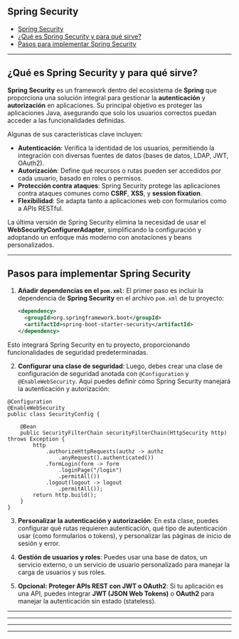## Spring Security

- [Spring Security](#spring-security)
- [¿Qué es Spring Security y para qué sirve?](#qué-es-spring-security-y-para-qué-sirve)
- [Pasos para implementar Spring Security](#pasos-para-implementar-spring-security)


---

## ¿Qué es Spring Security y para qué sirve?

**Spring Security** es un framework dentro del ecosistema de **Spring** que 
proporciona una solución integral para gestionar la **autenticación** y 
**autorización** en aplicaciones. Su principal objetivo es proteger las 
aplicaciones Java, asegurando que solo los usuarios correctos puedan acceder a 
las funcionalidades definidas.

Algunas de sus características clave incluyen:
- **Autenticación**: Verifica la identidad de los usuarios, permitiendo la 
  integración con diversas fuentes de datos (bases de datos, LDAP, JWT, OAuth2).
- **Autorización**: Define qué recursos o rutas pueden ser accedidos por cada 
  usuario, basado en roles o permisos.
- **Protección contra ataques**: Spring Security protege las aplicaciones contra 
  ataques comunes como **CSRF**, **XSS**, y **session fixation**.
- **Flexibilidad**: Se adapta tanto a aplicaciones web con formularios como a 
  APIs RESTful.

La última versión de Spring Security elimina la necesidad de usar el 
**WebSecurityConfigurerAdapter**, simplificando la configuración y adoptando un 
enfoque más moderno con anotaciones y beans personalizados.

---

## Pasos para implementar Spring Security

1. **Añadir dependencias en el `pom.xml`**:
   El primer paso es incluir la dependencia de **Spring Security** en el archivo 
   `pom.xml` de tu proyecto:

   ```xml
   <dependency>
     <groupId>org.springframework.boot</groupId>
     <artifactId>spring-boot-starter-security</artifactId>
   </dependency>
   ```
Esto integrará Spring Security en tu proyecto, proporcionando funcionalidades de 
seguridad predeterminadas.

2. **Configurar una clase de seguridad**: Luego, debes crear una clase de 
   configuración de seguridad anotada con `@Configuration` y `@EnableWebSecurity`.
   Aquí puedes definir cómo Spring Security manejará la autenticación y 
   autorización:
  
  ```java:
  @Configuration
  @EnableWebSecurity
  public class SecurityConfig {

      @Bean
      public SecurityFilterChain securityFilterChain(HttpSecurity http) throws Exception {
          http
              .authorizeHttpRequests(authz -> authz
                  .anyRequest().authenticated())
              .formLogin(form -> form
                  .loginPage("/login")
                  .permitAll())
              .logout(logout -> logout
                  .permitAll());
          return http.build();
      }
  }
  ```

3. **Personalizar la autenticación y autorización**: En esta clase, puedes 
   configurar qué rutas requieren autenticación, qué tipo de autenticación usar 
   (como formularios o tokens), y personalizar las páginas de inicio de sesión y 
   error.

4. **Gestión de usuarios y roles**: Puedes usar una base de datos, un servicio 
   externo, o un servicio de usuario personalizado para manejar la carga de 
   usuarios y sus roles.

5. **Opcional: Proteger APIs REST con JWT o OAuth2**: Si tu aplicación es una API, 
   puedes integrar **JWT (JSON Web Tokens)** o **OAuth2** para manejar la autenticación 
   sin estado (stateless).

---





---



---



---